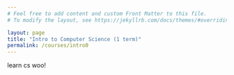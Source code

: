 ```yaml
---
# Feel free to add content and custom Front Matter to this file.
# To modify the layout, see https://jekyllrb.com/docs/themes/#overriding-theme-defaults

layout: page
title: "Intro to Computer Science (1 term)"
permalink: /courses/intro0
---
```


learn cs woo!
